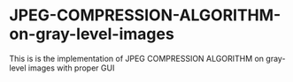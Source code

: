 # JPEG-COMPRESSION-ALGORITHM-on-gray-level-images
This is is the implementation of JPEG COMPRESSION ALGORITHM on gray-level images with proper GUI
